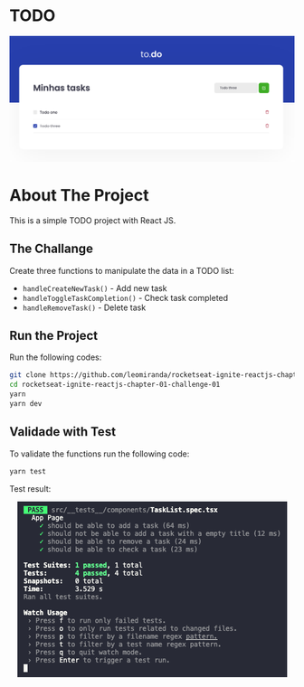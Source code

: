 # TODO

<p align="center" >
    <img alt="App printscreen" width="950" src="docs/print-todo.png"/>
</p>

# About The Project

This is a simple TODO project with React JS.

## The Challange

Create three functions to manipulate the data in a TODO list:

- `handleCreateNewTask()` - Add new task
- `handleToggleTaskCompletion()` - Check task completed
- `handleRemoveTask()` - Delete task

## Run the Project

Run the following codes:

```bash
git clone https://github.com/leomiranda/rocketseat-ignite-reactjs-chapter-01-challenge-01.git
cd rocketseat-ignite-reactjs-chapter-01-challenge-01
yarn
yarn dev
```

## Validade with Test

To validate the functions run the following code:

```bash
yarn test
```

Test result:

<p align="center" >
    <img alt="App printscreen" width="477" src="docs/todo-test.png"/>
</p>
